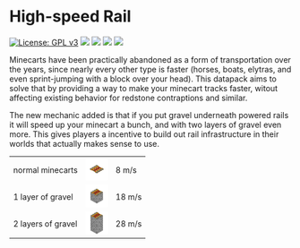 # High-speed Rail

[![License: GPL v3](https://img.shields.io/badge/License-GPLv3-blue.svg?style=for-the-badge)](https://www.gnu.org/licenses/gpl-3.0)
![](https://img.shields.io/badge/Minecraft-1.20-green?style=for-the-badge)
[![](https://img.shields.io/badge/dynamic/json?style=for-the-badge&logo=modrinth&url=https://api.modrinth.com/v2/project/tc-highspeedrail&label=Modrinth&query=$.downloads&color=#00AF5C)](https://modrinth.com/datapack/tc-highspeedrail)
[![](https://img.shields.io/badge/Ko--fi-F16061?style=for-the-badge&logo=ko-fi&logoColor=white)](https://ko-fi.com/tayacrystals)
[![](https://img.shields.io/badge/Made%20by-Taya-ee82ee?style=for-the-badge)](https://taya.one)

Minecarts have been practically abandoned as a form of transportation over the years, since nearly every other type is faster (horses, boats, elytras, and even sprint-jumping with a block over your head). This datapack aims to solve that by providing a way to make your minecart tracks faster, witout affecting existing behavior for redstone contraptions and similar.

The new mechanic added is that if you put gravel underneath powered rails it will speed up your minecart a bunch, and with two layers of gravel even more. This gives players a incentive to build out rail infrastructure in their worlds that actually makes sense to use.

|   |   |   |
|---|---|---|
| normal minecarts | <img src="lvl_0.png" width="40"/> | 8 m/s |
| 1 layer of gravel | <img src="lvl_1.png" width="40"/> | 18 m/s |
| 2 layers of gravel | <img src="lvl_2.png" width="40"/> | 28 m/s |